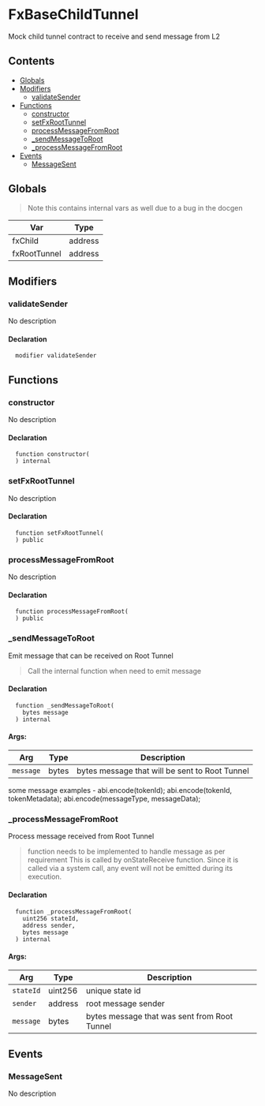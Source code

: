 # FxBaseChildTunnel


Mock child tunnel contract to receive and send message from L2


## Contents
<!-- START doctoc generated TOC please keep comment here to allow auto update -->
<!-- DON'T EDIT THIS SECTION, INSTEAD RE-RUN doctoc TO UPDATE -->

- [Globals](#globals)
- [Modifiers](#modifiers)
  - [validateSender](#validatesender)
- [Functions](#functions)
  - [constructor](#constructor)
  - [setFxRootTunnel](#setfxroottunnel)
  - [processMessageFromRoot](#processmessagefromroot)
  - [_sendMessageToRoot](#_sendmessagetoroot)
  - [_processMessageFromRoot](#_processmessagefromroot)
- [Events](#events)
  - [MessageSent](#messagesent)

<!-- END doctoc generated TOC please keep comment here to allow auto update -->

## Globals

> Note this contains internal vars as well due to a bug in the docgen

| Var | Type |
| --- | :---: |
| fxChild | address |
| fxRootTunnel | address |


## Modifiers

### validateSender
No description


#### Declaration
```solidity
  modifier validateSender
```



## Functions

### constructor
No description


#### Declaration
```solidity
  function constructor(
  ) internal
```



### setFxRootTunnel
No description


#### Declaration
```solidity
  function setFxRootTunnel(
  ) public
```



### processMessageFromRoot
No description


#### Declaration
```solidity
  function processMessageFromRoot(
  ) public
```



### _sendMessageToRoot
Emit message that can be received on Root Tunnel

> Call the internal function when need to emit message


#### Declaration
```solidity
  function _sendMessageToRoot(
    bytes message
  ) internal
```

#### Args:
| Arg | Type | Description |
| --- | --- | --- |
|`message` | bytes | bytes message that will be sent to Root Tunnel
some message examples -
  abi.encode(tokenId);
  abi.encode(tokenId, tokenMetadata);
  abi.encode(messageType, messageData);

### _processMessageFromRoot
Process message received from Root Tunnel

> function needs to be implemented to handle message as per requirement
This is called by onStateReceive function.
Since it is called via a system call, any event will not be emitted during its execution.


#### Declaration
```solidity
  function _processMessageFromRoot(
    uint256 stateId,
    address sender,
    bytes message
  ) internal
```

#### Args:
| Arg | Type | Description |
| --- | --- | --- |
|`stateId` | uint256 | unique state id
|`sender` | address | root message sender
|`message` | bytes | bytes message that was sent from Root Tunnel



## Events

### MessageSent
No description

  



